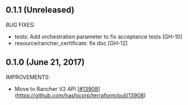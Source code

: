 ## 0.1.1 (Unreleased)

BUG FIXES:

* tests: Add orchestration parameter to fix acceptance tests [GH-10]
* resource/rancher_certificate: fix doc [GH-12]

## 0.1.0 (June 21, 2017)

IMPROVEMENTS:

* Move to Rancher V2 API [[#13908](https://github.com/terraform-providers/terraform-provider-rancher/issues/13908)](https://github.com/hashicorp/terraform/pull/13908)

